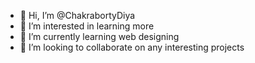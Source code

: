 - 👋 Hi, I’m @ChakrabortyDiya
- 👀 I’m interested in learning more
- 🌱 I’m currently learning web designing
- 💞️ I’m looking to collaborate on any interesting projects


<!---
ChakrabortyDiya/ChakrabortyDiya is a ✨ special ✨ repository because its `README.md` (this file) appears on your GitHub profile.
You can click the Preview link to take a look at your changes.
--->

